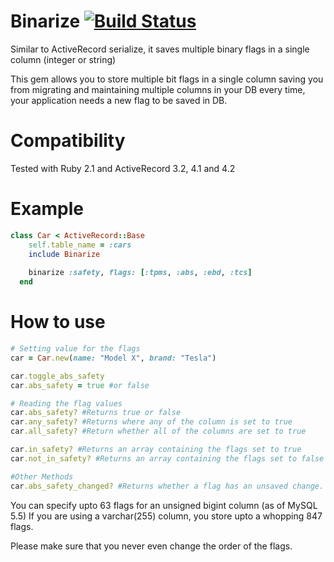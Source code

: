 # Binarize [![Build Status](https://travis-ci.org/thanashyam/binarize.svg?branch=master)](https://travis-ci.org/thanashyam/binarize) 

Similar to ActiveRecord serialize, it saves multiple binary flags in a single column (integer or string)

This gem allows you to store multiple bit flags in a single column saving you from migrating and maintaining multiple columns in your DB every time, your application needs a new flag to be saved in DB.

# Compatibility

Tested with Ruby 2.1 and ActiveRecord 3.2, 4.1 and 4.2

# Example
```ruby
class Car < ActiveRecord::Base
    self.table_name = :cars
    include Binarize
    
    binarize :safety, flags: [:tpms, :abs, :ebd, :tcs]
  end
```
# How to use
```ruby
# Setting value for the flags
car = Car.new(name: "Model X", brand: "Tesla")

car.toggle_abs_safety
car.abs_safety = true #or false

# Reading the flag values
car.abs_safety? #Returns true or false
car.any_safety? #Returns where any of the column is set to true
car.all_safety? #Return whether all of the columns are set to true

car.in_safety? #Returns an array containing the flags set to true
car.not_in_safety? #Returns an array containing the flags set to false

#Other Methods
car.abs_safety_changed? #Returns whether a flag has an unsaved change.
```

You can specify upto 63 flags for an unsigned bigint column (as of MySQL 5.5)
If you are using a varchar(255) column, you store upto a whopping 847 flags.

Please make sure that you never even change the order of the flags.


